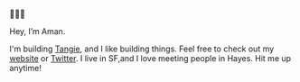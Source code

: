 🤷🏾‍♂️

Hey, I’m Aman.

I'm building [Tangie](https://tangie.ai), and I like building things. Feel free to check out my [website](http://amanjha.dev) or [Twitter](https://twitter.com/amanjha__). I live in SF,and I love meeting people in Hayes. Hit me up anytime!
